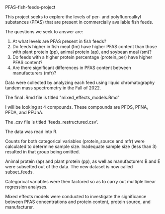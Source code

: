 PFAS-fish-feeds-project

This project seeks to explore the levels of per- and polyfluoroalkyl substances (PFAS) that are present in commercially available fish feeds. 

The questions we seek to answer are:
1. At what levels are PFAS present in fish feeds?
2. Do feeds higher in fish meal (fm) have higher PFAS content than those with plant protein (pp), animal protein (ap), and soybean meal (sm)?
3. Do feeds with a higher protein percentage (protein_per) have higher PFAS content?
4. Are there significant differences in PFAS content between manufacturers (mfr)?

Data were collected by analyzing each feed using liquid chromatography tandem mass spectrometry in the Fall of 2022. 

The final .Rmd file is titled "mixed_effects_models.Rmd"

I will be looking at 4 compounds. These compounds are PFOS, PFNA, PFDA, and PFUnA. 

The .csv file is titled 'feeds_restructured.csv'.

The data was read into R.

Counts for both categorical variables (protein_source and mfr) were calculated to determine sample size. Inadequate sample size (less than 3) resulted in that group being omitted.

Animal protein (ap) and plant protein (pp), as well as manufacturers B and E were subsetted out of the data. The new dataset is now called subset_feeds.

Categorical variables were then factored so as to carry out multiple linear regression analyses.

Mixed effects models were conducted to investigate the significance between PFAS concentrations and protein content, protein source, and manufacturer.
